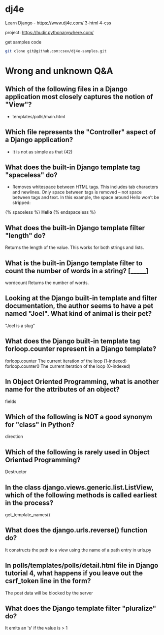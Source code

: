 # dj4e
Learn Django -  https://www.dj4e.com/
 3-html
 4-css

project: https://hudir.pythonanywhere.com/

get samples code 
```bash
git clone git@github.com:csev/dj4e-samples.git
```


 # Wrong and unknown Q&A

## Which of the following files in a Django application most closely captures the notion of "View"?
 - templates/polls/main.html

## Which file represents the "Controller" aspect of a Django application?
 - It is not as simple as that (42)

## What does the built-in Django template tag "spaceless" do?
 - Removes whitespace between HTML tags. This includes tab characters and newlines.
 Only space between tags is removed – not space between tags and text. In this example, the space around Hello won’t be stripped:

{% spaceless %}
    <strong>
        Hello
    </strong>
{% endspaceless %}

## What does the built-in Django template filter "length" do?
Returns the length of the value. This works for both strings and lists.

## What is the built-in Django template filter to count the number of words in a string? [_____]
wordcount
Returns the number of words.

## Looking at the Django built-in template and filter documentation, the author seems to have a pet named "Joel". What kind of animal is their pet?
"Joel is a slug"

## What does the Django built-in template tag forloop.counter represent in a Django template?
forloop.counter	The current iteration of the loop (1-indexed)
forloop.counter0	The current iteration of the loop (0-indexed)

## In Object Oriented Programming, what is another name for the attributes of an object?
fields

## Which of the following is NOT a good synonym for "class" in Python?
direction

## Which of the following is rarely used in Object Oriented Programming?
 Destructor


## In the class django.views.generic.list.ListView, which of the following methods is called earliest in the process?

 get_template_names() 

 ## What does the django.urls.reverse() function do?
 It constructs the path to a view using the name of a path entry in urls.py


 ## In polls/templates/polls/detail.html file in Django tutorial 4, what happens if you leave out the csrf_token line in the form?
  The post data will be blocked by the server

 ## What does the Django template filter "pluralize" do?
 It emits an 's' if the value is > 1